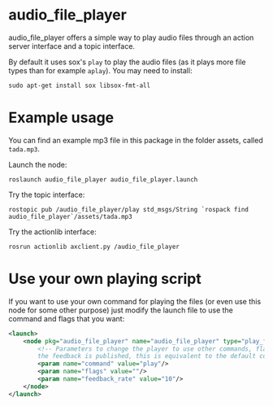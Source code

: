 # audio_file_player
audio_file_player offers a simple way to play audio files through
an action server interface and a topic interface.

By default it uses sox's `play` to play the audio files (as it plays more file types than for example `aplay`).
You may need to install:
````
sudo apt-get install sox libsox-fmt-all
````

# Example usage

You can find an example mp3 file in this package in the folder assets, called `tada.mp3`.

Launch the node:

    roslaunch audio_file_player audio_file_player.launch

Try the topic interface:

    rostopic pub /audio_file_player/play std_msgs/String `rospack find audio_file_player`/assets/tada.mp3

Try the actionlib interface:

    rosrun actionlib axclient.py /audio_file_player

# Use your own playing script
If you want to use your own command for playing the files (or even use this node for some other
purpose) just modify the launch file to use the command and flags that you want:

````xml
<launch>
    <node pkg="audio_file_player" name="audio_file_player" type="play_file_server.py" output="screen">
        <!-- Parameters to change the player to use other commands, flags and the rate (Hz) at which
        the feedback is published, this is equivalent to the default configuration -->
        <param name="command" value="play"/>
        <param name="flags" value=""/>
        <param name="feedback_rate" value="10"/>
    </node>
</launch>
````
